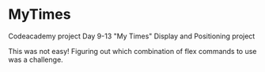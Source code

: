 # MyTimes
Codeacademy project
Day 9-13 "My Times" Display and Positioning project

This was not easy! Figuring out which combination of flex commands to use was a challenge.
